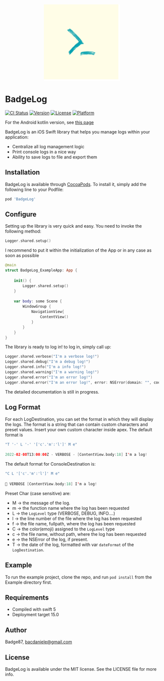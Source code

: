 <p align="center">
<img src="https://github.com/Badge87/BadgeLog/blob/master/Example/BadgeLog/Images.xcassets/AppIcon.appiconset/1024.png?raw=true" width="250" height="250">
</p>

# BadgeLog

[![CI Status](https://img.shields.io/travis/Badge87/BadgeLog.svg?style=flat)](https://travis-ci.org/Badge87/BadgeLog)
[![Version](https://img.shields.io/cocoapods/v/BadgeLog.svg?style=flat)](https://cocoapods.org/pods/BadgeLog)
[![License](https://img.shields.io/cocoapods/l/BadgeLog.svg?style=flat)](https://cocoapods.org/pods/BadgeLog)
[![Platform](https://img.shields.io/cocoapods/p/BadgeLog.svg?style=flat)](https://cocoapods.org/pods/BadgeLog)

For the Android kotlin version, see [this page](https://github.com/Badge87/BadgeLogK)

BadgeLog is an iOS Swift library that helps you manage logs within your application:

- Centralize all log management logic
- Print console logs in a nice way
- Ability to save logs to file and export them


## Installation

BadgeLog is available through [CocoaPods](https://cocoapods.org). To install
it, simply add the following line to your Podfile:

```ruby
pod 'BadgeLog'
```


## Configure
Setting up the library is very quick and easy. You need to invoke the following method:

```swift
Logger.shared.setup()
```
I recommend to put it within the initialization of the App or in any case as soon as possible
```swift
@main
struct BadgeLog_ExampleApp: App {
    
    init() {
        Logger.shared.setup()
    }
    
    var body: some Scene {
        WindowGroup {
            NavigationView{
                ContentView()
            }
        }
    }
}
```

The library is ready to log in! to log in, simply call up:

```swift
Logger.shared.verbose("I'm a verbose log!")
Logger.shared.debug("I'm a debug log!")
Logger.shared.info("I'm a info log!")
Logger.shared.warning("I'm a warning log!")
Logger.shared.error("I'm an error log!")
Logger.shared.error("I'm an error log!", error: NSError(domain: "", code: 999, userInfo: [NSLocalizedDescriptionKey: "Fake Exception"]))
```

The detailed documentation is still in progress.

## Log Format

For each LogDestination, you can set the format in which they will display the logs. The format is a string that can contain custom characters and preset values.
Insert your own custom character inside apex.
The default format is

```swift
"T '-' L '-' '['c'.'m':'l']' M e"

2022-02-08T13:00:00Z - VERBOSE - [ContentView.body:18] I'm a log!
```
The default format for ConsoleDestination is:
```swift
"C L '['c'.'m':'l']' M e"

📣 VERBOSE [ContentView.body:18] I'm a log!
```

Preset Char (case sensitive) are:
- M -> the message of the log.
- m -> the function name where the log has been requested
- L -> the `LogLevel` type (VERBOSE, DEBUG, INFO....)
- l -> the line number of the file where the log has been requested
- f -> the file name, fullpath, where the log has been requested
- C -> the color(emoji) assigned to the `LogLevel` type
- c -> the file name, without path, where the log has been requested
- e -> the NSError of the log, if present.
- T -> the date of the log, formatted with var `dateFormat` of the `LogDestination`.

## Example

To run the example project, clone the repo, and run `pod install` from the Example directory first.

## Requirements
- Compiled with swift 5
- Deployment target 15.0


## Author

Badge87, bacdaniele@gmail.com

## License

BadgeLog is available under the MIT license. See the LICENSE file for more info.
